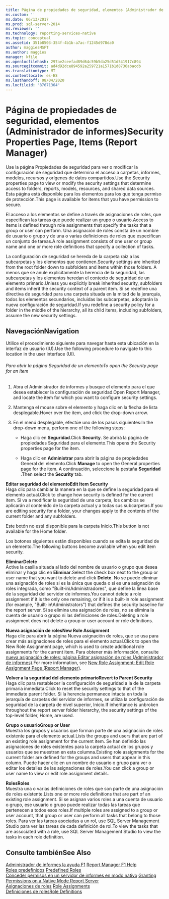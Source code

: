 ```yaml
---
title: Página de propiedades de seguridad, elementos (Administrador de informes) | Microsoft Docs
ms.custom: ''
ms.date: 06/13/2017
ms.prod: sql-server-2014
ms.reviewer: ''
ms.technology: reporting-services-native
ms.topic: conceptual
ms.assetid: 351b8503-354f-4b1b-a7ac-f1245d978da0
author: maggiesMSFT
ms.author: maggies
manager: kfile
ms.openlocfilehash: 297ae2ceefad89d64c59b5da25d51d541917c894
ms.sourcegitcommit: ad4d92dce894592a259721a1571b1d8736abacdb
ms.translationtype: MT
ms.contentlocale: es-ES
ms.lasthandoff: 08/04/2020
ms.locfileid: "87671364"
---
```

# <a name="security-properties-page-items-report-manager"></a><span data-ttu-id="0aa57-102">Página de propiedades de seguridad, elementos (Administrador de informes)</span><span class="sxs-lookup"><span data-stu-id="0aa57-102">Security Properties Page, Items (Report Manager)</span></span>
  <span data-ttu-id="0aa57-103">Use la página Propiedades de seguridad para ver o modificar la configuración de seguridad que determina el acceso a carpetas, informes, modelos, recursos y orígenes de datos compartidos.</span><span class="sxs-lookup"><span data-stu-id="0aa57-103">Use the Security properties page to view or modify the security settings that determine access to folders, reports, models, resources, and shared data sources.</span></span> <span data-ttu-id="0aa57-104">Esta página está disponible para los elementos para los que tenga permiso de protección.</span><span class="sxs-lookup"><span data-stu-id="0aa57-104">This page is available for items that you have permission to secure.</span></span>  
  
 <span data-ttu-id="0aa57-105">El acceso a los elementos se define a través de asignaciones de roles, que especifican las tareas que puede realizar un grupo o usuario.</span><span class="sxs-lookup"><span data-stu-id="0aa57-105">Access to items is defined through role assignments that specify the tasks that a group or user can perform.</span></span> <span data-ttu-id="0aa57-106">Una asignación de roles consta de un nombre de usuario o grupo y de una o varias definiciones de roles que especifican un conjunto de tareas.</span><span class="sxs-lookup"><span data-stu-id="0aa57-106">A role assignment consists of one user or group name and one or more role definitions that specify a collection of tasks.</span></span>  
  
 <span data-ttu-id="0aa57-107">La configuración de seguridad se hereda de la carpeta raíz a las subcarpetas y los elementos que contienen.</span><span class="sxs-lookup"><span data-stu-id="0aa57-107">Security settings are inherited from the root folder down to subfolders and items within those folders.</span></span> <span data-ttu-id="0aa57-108">A menos que se anule explícitamente la herencia de la seguridad, las subcarpetas y los elementos heredan el contexto de seguridad de un elemento primario.</span><span class="sxs-lookup"><span data-stu-id="0aa57-108">Unless you explicitly break inherited security, subfolders and items inherit the security context of a parent item.</span></span> <span data-ttu-id="0aa57-109">Si se redefine una directiva de seguridad para una carpeta situada en la mitad de la jerarquía, todos los elementos secundarios, incluidas las subcarpetas, adoptarán la nueva configuración de seguridad.</span><span class="sxs-lookup"><span data-stu-id="0aa57-109">If you redefine a security policy for a folder in the middle of the hierarchy, all its child items, including subfolders, assume the new security settings.</span></span>  
  
## <a name="navigation"></a><span data-ttu-id="0aa57-110">Navegación</span><span class="sxs-lookup"><span data-stu-id="0aa57-110">Navigation</span></span>  
 <span data-ttu-id="0aa57-111">Utilice el procedimiento siguiente para navegar hasta esta ubicación en la interfaz de usuario (IU).</span><span class="sxs-lookup"><span data-stu-id="0aa57-111">Use the following procedure to navigate to this location in the user interface (UI).</span></span>  
  
###### <a name="to-open-the-security-page-for-an-item"></a><span data-ttu-id="0aa57-112">Para abrir la página Seguridad de un elemento</span><span class="sxs-lookup"><span data-stu-id="0aa57-112">To open the Security page for an item</span></span>  
  
1.  <span data-ttu-id="0aa57-113">Abra el Administrador de informes y busque el elemento para el que desea establecer la configuración de seguridad.</span><span class="sxs-lookup"><span data-stu-id="0aa57-113">Open Report Manager, and locate the item for which you want to configure security settings.</span></span>  
  
2.  <span data-ttu-id="0aa57-114">Mantenga el mouse sobre el elemento y haga clic en la flecha de lista desplegable.</span><span class="sxs-lookup"><span data-stu-id="0aa57-114">Hover over the item, and click the drop-down arrow.</span></span>  
  
3.  <span data-ttu-id="0aa57-115">En el menú desplegable, efectúe uno de los pasos siguientes:</span><span class="sxs-lookup"><span data-stu-id="0aa57-115">In the drop-down menu, perform one of the following steps:</span></span>  
  
    -   <span data-ttu-id="0aa57-116">Haga clic en **Seguridad**.</span><span class="sxs-lookup"><span data-stu-id="0aa57-116">Click **Security**.</span></span> <span data-ttu-id="0aa57-117">Se abrirá la página de propiedades Seguridad para el elemento.</span><span class="sxs-lookup"><span data-stu-id="0aa57-117">This opens the Security properties page for the item.</span></span>  
  
    -   <span data-ttu-id="0aa57-118">Haga clic en **Administrar** para abrir la página de propiedades General del elemento.</span><span class="sxs-lookup"><span data-stu-id="0aa57-118">Click **Manage** to open the General properties page for the item.</span></span> <span data-ttu-id="0aa57-119">A continuación, seleccione la pestaña **Seguridad** .</span><span class="sxs-lookup"><span data-stu-id="0aa57-119">Then select the **Security** tab.</span></span>  
  
 <span data-ttu-id="0aa57-120">**Editar seguridad del elemento**</span><span class="sxs-lookup"><span data-stu-id="0aa57-120">**Edit Item Security**</span></span>  
 <span data-ttu-id="0aa57-121">Haga clic para cambiar la manera en la que se define la seguridad para el elemento actual.</span><span class="sxs-lookup"><span data-stu-id="0aa57-121">Click to change how security is defined for the current item.</span></span> <span data-ttu-id="0aa57-122">Si va a modificar la seguridad de una carpeta, los cambios se aplicarán al contenido de la carpeta actual y a todas sus subcarpetas.</span><span class="sxs-lookup"><span data-stu-id="0aa57-122">If you are editing security for a folder, your changes apply to the contents of the current folder and any subfolders.</span></span>  
  
 <span data-ttu-id="0aa57-123">Este botón no está disponible para la carpeta Inicio.</span><span class="sxs-lookup"><span data-stu-id="0aa57-123">This button is not available for the Home folder.</span></span>  
  
 <span data-ttu-id="0aa57-124">Los botones siguientes están disponibles cuando se edita la seguridad de un elemento.</span><span class="sxs-lookup"><span data-stu-id="0aa57-124">The following buttons become available when you edit item security.</span></span>  
  
 <span data-ttu-id="0aa57-125">**Eliminar**</span><span class="sxs-lookup"><span data-stu-id="0aa57-125">**Delete**</span></span>  
 <span data-ttu-id="0aa57-126">Active la casilla situada al lado del nombre de usuario o grupo que desea eliminar y haga clic en **Eliminar**.</span><span class="sxs-lookup"><span data-stu-id="0aa57-126">Select the check box next to the group or user name that you want to delete and click **Delete**.</span></span> <span data-ttu-id="0aa57-127">No se puede eliminar una asignación de roles si es la única que queda o si es una asignación de roles integrada, como "Built-in\Administradores", que define la línea base de la seguridad del servidor de informes.</span><span class="sxs-lookup"><span data-stu-id="0aa57-127">You cannot delete a role assignment if it is the only one remaining, or if it is a built-in role assignment (for example, "Built-in\Administrators") that defines the security baseline for the report server.</span></span> <span data-ttu-id="0aa57-128">Si se elimina una asignación de roles, no se elimina la cuenta de usuario o grupo ni las definiciones de roles.</span><span class="sxs-lookup"><span data-stu-id="0aa57-128">Deleting a role assignment does not delete a group or user account or role definitions.</span></span>  
  
 <span data-ttu-id="0aa57-129">**Nueva asignación de roles**</span><span class="sxs-lookup"><span data-stu-id="0aa57-129">**New Role Assignment**</span></span>  
 <span data-ttu-id="0aa57-130">Haga clic para abrir la página Nueva asignación de roles, que se usa para crear más asignaciones de roles para el elemento actual.</span><span class="sxs-lookup"><span data-stu-id="0aa57-130">Click to open the New Role Assignment page, which is used to create additional role assignments for the current item.</span></span> <span data-ttu-id="0aa57-131">Para obtener más información, consulte [nueva asignación de roles: página Editar asignación de roles &#40;Administrador de informes&#41;](../../2014/reporting-services/new-role-assignment-edit-role-assignment-page-report-manager.md).</span><span class="sxs-lookup"><span data-stu-id="0aa57-131">For more information, see [New Role Assignment: Edit Role Assignment Page &#40;Report Manager&#41;](../../2014/reporting-services/new-role-assignment-edit-role-assignment-page-report-manager.md).</span></span>  
  
 <span data-ttu-id="0aa57-132">**Volver a la seguridad del elemento primario**</span><span class="sxs-lookup"><span data-stu-id="0aa57-132">**Revert to Parent Security**</span></span>  
 <span data-ttu-id="0aa57-133">Haga clic para restablecer la configuración de seguridad a la de la carpeta primaria inmediata.</span><span class="sxs-lookup"><span data-stu-id="0aa57-133">Click to reset the security settings to that of the immediate parent folder.</span></span> <span data-ttu-id="0aa57-134">Si la herencia permanece intacta en toda la jerarquía de carpetas del servidor de informes, se utiliza la configuración de seguridad de la carpeta de nivel superior, Inicio.</span><span class="sxs-lookup"><span data-stu-id="0aa57-134">If inheritance is unbroken throughout the report server folder hierarchy, the security settings of the top-level folder, Home, are used.</span></span>  
  
 <span data-ttu-id="0aa57-135">**Grupo o usuario**</span><span class="sxs-lookup"><span data-stu-id="0aa57-135">**Group or User**</span></span>  
 <span data-ttu-id="0aa57-136">Muestra los grupos y usuarios que forman parte de una asignación de roles existente para el elemento actual.</span><span class="sxs-lookup"><span data-stu-id="0aa57-136">Lists the groups and users that are part of an existing role assignment for the current item.</span></span> <span data-ttu-id="0aa57-137">Se han definido las asignaciones de roles existentes para la carpeta actual de los grupos y usuarios que se muestran en esta columna.</span><span class="sxs-lookup"><span data-stu-id="0aa57-137">Existing role assignments for the current folder are defined for the groups and users that appear in this column.</span></span> <span data-ttu-id="0aa57-138">Puede hacer clic en un nombre de usuario o grupo para ver o editar los detalles de las asignaciones de roles.</span><span class="sxs-lookup"><span data-stu-id="0aa57-138">You can click a group or user name to view or edit role assignment details.</span></span>  
  
 <span data-ttu-id="0aa57-139">**Roles**</span><span class="sxs-lookup"><span data-stu-id="0aa57-139">**Roles**</span></span>  
 <span data-ttu-id="0aa57-140">Muestra una o varias definiciones de roles que son parte de una asignación de roles existente.</span><span class="sxs-lookup"><span data-stu-id="0aa57-140">Lists one or more role definitions that are part of an existing role assignment.</span></span> <span data-ttu-id="0aa57-141">Si se asignan varios roles a una cuenta de usuario o grupo, ese usuario o grupo puede realizar todas las tareas que pertenecen a todos esos roles.</span><span class="sxs-lookup"><span data-stu-id="0aa57-141">If multiple roles are assigned to a group or user account, that group or user can perform all tasks that belong to those roles.</span></span> <span data-ttu-id="0aa57-142">Para ver las tareas asociadas a un rol, use SQL Server Management Studio para ver las tareas de cada definición de rol.</span><span class="sxs-lookup"><span data-stu-id="0aa57-142">To view the tasks that are associated with a role, use SQL Server Management Studio to view the tasks in each role definition.</span></span>  
  
## <a name="see-also"></a><span data-ttu-id="0aa57-143">Consulte también</span><span class="sxs-lookup"><span data-stu-id="0aa57-143">See Also</span></span>  
 <span data-ttu-id="0aa57-144">[Administrador de informes la ayuda F1](../../2014/reporting-services/report-manager-f1-help.md) </span><span class="sxs-lookup"><span data-stu-id="0aa57-144">[Report Manager F1 Help](../../2014/reporting-services/report-manager-f1-help.md) </span></span>  
 <span data-ttu-id="0aa57-145">[Roles predefinidos](security/role-definitions-predefined-roles.md) </span><span class="sxs-lookup"><span data-stu-id="0aa57-145">[Predefined Roles](security/role-definitions-predefined-roles.md) </span></span>  
 <span data-ttu-id="0aa57-146">[Conceder permisos en un servidor de informes en modo nativo](security/granting-permissions-on-a-native-mode-report-server.md) </span><span class="sxs-lookup"><span data-stu-id="0aa57-146">[Granting Permissions on a Native Mode Report Server](security/granting-permissions-on-a-native-mode-report-server.md) </span></span>  
 <span data-ttu-id="0aa57-147">[Asignaciones de roles](security/role-assignments.md) </span><span class="sxs-lookup"><span data-stu-id="0aa57-147">[Role Assignments](security/role-assignments.md) </span></span>  
 [<span data-ttu-id="0aa57-148">Definiciones de roles</span><span class="sxs-lookup"><span data-stu-id="0aa57-148">Role Definitions</span></span>](security/role-definitions.md)  
  
  
